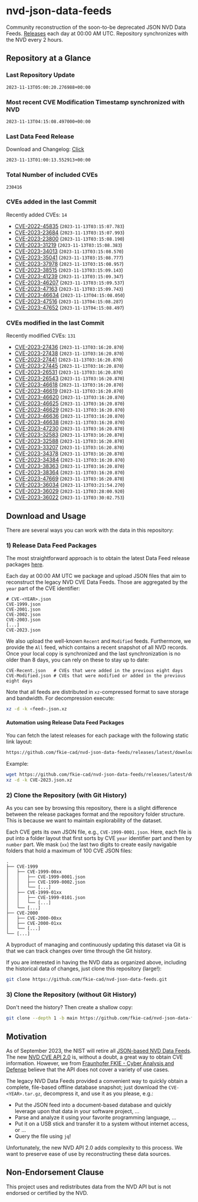 # nvd-json-data-feeds

Community reconstruction of the soon-to-be deprecated JSON NVD Data Feeds. 
[Releases](https://github.com/fkie-cad/nvd-json-data-feeds/releases/latest) each day at 00:00 AM UTC.
Repository synchronizes with the NVD every 2 hours.

## Repository at a Glance

### Last Repository Update

```plain
2023-11-13T05:00:20.276988+00:00
```

### Most recent CVE Modification Timestamp synchronized with NVD

```plain
2023-11-13T04:15:08.497000+00:00
```

### Last Data Feed Release

Download and Changelog: [Click](https://github.com/fkie-cad/nvd-json-data-feeds/releases/latest)

```plain
2023-11-13T01:00:13.552913+00:00
```

### Total Number of included CVEs

```plain
230416
```

### CVEs added in the last Commit

Recently added CVEs: `14`

* [CVE-2022-45835](CVE-2022/CVE-2022-458xx/CVE-2022-45835.json) (`2023-11-13T03:15:07.783`)
* [CVE-2023-23684](CVE-2023/CVE-2023-236xx/CVE-2023-23684.json) (`2023-11-13T03:15:07.993`)
* [CVE-2023-23800](CVE-2023/CVE-2023-238xx/CVE-2023-23800.json) (`2023-11-13T03:15:08.190`)
* [CVE-2023-31219](CVE-2023/CVE-2023-312xx/CVE-2023-31219.json) (`2023-11-13T03:15:08.383`)
* [CVE-2023-34013](CVE-2023/CVE-2023-340xx/CVE-2023-34013.json) (`2023-11-13T03:15:08.570`)
* [CVE-2023-35041](CVE-2023/CVE-2023-350xx/CVE-2023-35041.json) (`2023-11-13T03:15:08.777`)
* [CVE-2023-37978](CVE-2023/CVE-2023-379xx/CVE-2023-37978.json) (`2023-11-13T03:15:08.957`)
* [CVE-2023-38515](CVE-2023/CVE-2023-385xx/CVE-2023-38515.json) (`2023-11-13T03:15:09.143`)
* [CVE-2023-41239](CVE-2023/CVE-2023-412xx/CVE-2023-41239.json) (`2023-11-13T03:15:09.347`)
* [CVE-2023-46207](CVE-2023/CVE-2023-462xx/CVE-2023-46207.json) (`2023-11-13T03:15:09.537`)
* [CVE-2023-47163](CVE-2023/CVE-2023-471xx/CVE-2023-47163.json) (`2023-11-13T03:15:09.743`)
* [CVE-2023-46634](CVE-2023/CVE-2023-466xx/CVE-2023-46634.json) (`2023-11-13T04:15:08.050`)
* [CVE-2023-47516](CVE-2023/CVE-2023-475xx/CVE-2023-47516.json) (`2023-11-13T04:15:08.287`)
* [CVE-2023-47652](CVE-2023/CVE-2023-476xx/CVE-2023-47652.json) (`2023-11-13T04:15:08.497`)


### CVEs modified in the last Commit

Recently modified CVEs: `131`

* [CVE-2023-27436](CVE-2023/CVE-2023-274xx/CVE-2023-27436.json) (`2023-11-13T03:16:20.870`)
* [CVE-2023-27438](CVE-2023/CVE-2023-274xx/CVE-2023-27438.json) (`2023-11-13T03:16:20.870`)
* [CVE-2023-27441](CVE-2023/CVE-2023-274xx/CVE-2023-27441.json) (`2023-11-13T03:16:20.870`)
* [CVE-2023-27445](CVE-2023/CVE-2023-274xx/CVE-2023-27445.json) (`2023-11-13T03:16:20.870`)
* [CVE-2023-26531](CVE-2023/CVE-2023-265xx/CVE-2023-26531.json) (`2023-11-13T03:16:20.870`)
* [CVE-2023-26543](CVE-2023/CVE-2023-265xx/CVE-2023-26543.json) (`2023-11-13T03:16:20.870`)
* [CVE-2023-46618](CVE-2023/CVE-2023-466xx/CVE-2023-46618.json) (`2023-11-13T03:16:20.870`)
* [CVE-2023-46619](CVE-2023/CVE-2023-466xx/CVE-2023-46619.json) (`2023-11-13T03:16:20.870`)
* [CVE-2023-46620](CVE-2023/CVE-2023-466xx/CVE-2023-46620.json) (`2023-11-13T03:16:20.870`)
* [CVE-2023-46625](CVE-2023/CVE-2023-466xx/CVE-2023-46625.json) (`2023-11-13T03:16:20.870`)
* [CVE-2023-46629](CVE-2023/CVE-2023-466xx/CVE-2023-46629.json) (`2023-11-13T03:16:20.870`)
* [CVE-2023-46636](CVE-2023/CVE-2023-466xx/CVE-2023-46636.json) (`2023-11-13T03:16:20.870`)
* [CVE-2023-46638](CVE-2023/CVE-2023-466xx/CVE-2023-46638.json) (`2023-11-13T03:16:20.870`)
* [CVE-2023-47230](CVE-2023/CVE-2023-472xx/CVE-2023-47230.json) (`2023-11-13T03:16:20.870`)
* [CVE-2023-32583](CVE-2023/CVE-2023-325xx/CVE-2023-32583.json) (`2023-11-13T03:16:20.870`)
* [CVE-2023-32588](CVE-2023/CVE-2023-325xx/CVE-2023-32588.json) (`2023-11-13T03:16:20.870`)
* [CVE-2023-33207](CVE-2023/CVE-2023-332xx/CVE-2023-33207.json) (`2023-11-13T03:16:20.870`)
* [CVE-2023-34378](CVE-2023/CVE-2023-343xx/CVE-2023-34378.json) (`2023-11-13T03:16:20.870`)
* [CVE-2023-34384](CVE-2023/CVE-2023-343xx/CVE-2023-34384.json) (`2023-11-13T03:16:20.870`)
* [CVE-2023-38363](CVE-2023/CVE-2023-383xx/CVE-2023-38363.json) (`2023-11-13T03:16:20.870`)
* [CVE-2023-38364](CVE-2023/CVE-2023-383xx/CVE-2023-38364.json) (`2023-11-13T03:16:20.870`)
* [CVE-2023-47669](CVE-2023/CVE-2023-476xx/CVE-2023-47669.json) (`2023-11-13T03:16:20.870`)
* [CVE-2023-36034](CVE-2023/CVE-2023-360xx/CVE-2023-36034.json) (`2023-11-13T03:21:54.270`)
* [CVE-2023-36029](CVE-2023/CVE-2023-360xx/CVE-2023-36029.json) (`2023-11-13T03:28:00.920`)
* [CVE-2023-36022](CVE-2023/CVE-2023-360xx/CVE-2023-36022.json) (`2023-11-13T03:30:02.753`)


## Download and Usage

There are several ways you can work with the data in this repository:

### 1) Release Data Feed Packages

The most straightforward approach is to obtain the latest Data Feed release packages [here](https://github.com/fkie-cad/nvd-json-data-feeds/releases/latest).

Each day at 00:00 AM UTC we package and upload JSON files that aim to reconstruct the legacy NVD CVE Data Feeds.
Those are aggregated by the `year` part of the CVE identifier:

```
# CVE-<YEAR>.json
CVE-1999.json
CVE-2001.json
CVE-2002.json
CVE-2003.json
[...]
CVE-2023.json
```

We also upload the well-known `Recent` and `Modified` feeds.
Furthermore, we provide the `All` feed, which contains a recent snapshot of all NVD records.
Once your local copy is synchronized and the last synchronization is no older than 8 days, you can rely on these to stay up to date:

```plain
CVE-Recent.json   # CVEs that were added in the previous eight days
CVE-Modified.json # CVEs that were modified or added in the previous eight days
```

Note that all feeds are distributed in `xz`-compressed format to save storage and bandwidth.
For decompression execute:

```sh
xz -d -k <feed>.json.xz
```


#### Automation using Release Data Feed Packages

You can fetch the latest releases for each package with the following static link layout:

```sh
https://github.com/fkie-cad/nvd-json-data-feeds/releases/latest/download/CVE-<YEAR>.json.xz
```

Example:

```sh
wget https://github.com/fkie-cad/nvd-json-data-feeds/releases/latest/download/CVE-2023.json.xz
xz -d -k CVE-2023.json.xz
```

### 2) Clone the Repository (with Git History)

As you can see by browsing this repository, there is a slight difference between the release packages format and the repository folder structure.
This is because we want to maintain explorability of the dataset.

Each CVE gets its own JSON file, e.g., `CVE-1999-0001.json`.
Here, each file is put into a folder layout that first sorts by CVE `year` identifier part and then by `number` part.
We mask (`xx`) the last two digits to create easily navigable folders that hold a maximum of 100 CVE JSON files:

```plain
.
├── CVE-1999
│   ├── CVE-1999-00xx
│   │   ├── CVE-1999-0001.json
│   │   ├── CVE-1999-0002.json
│   │   └── [...]
│   ├── CVE-1999-01xx
│   │   ├── CVE-1999-0101.json
│   │   └── [...]
│   └── [...]
├── CVE-2000
│   ├── CVE-2000-00xx
│   ├── CVE-2000-01xx
│   └── [...]
└── [...]
```

A byproduct of managing and continuously updating this dataset via Git is that we can track changes over time through the Git history.

If you are interested in having the NVD data as organized above, including the historical data of changes, just clone this repository (large!):

```sh
git clone https://github.com/fkie-cad/nvd-json-data-feeds.git
```

### 3) Clone the Repository (without Git History)

Don't need the history? Then create a shallow copy:

```sh
git clone --depth 1 -b main https://github.com/fkie-cad/nvd-json-data-feeds.git
```

## Motivation

As of September 2023, the NIST will retire all [JSON-based NVD Data Feeds](https://nvd.nist.gov/vuln/data-feeds#divRetirementBanner-1).
The new [NVD CVE API 2.0](https://nvd.nist.gov/developers/vulnerabilities) is, without a doubt, a great way to obtain CVE information.
However, we from [Fraunhofer FKIE - Cyber Analysis and Defense](https://www.fkie.fraunhofer.de/en/departments/cad.html) believe that the API does not cover a variety of use cases.

The legacy NVD Data Feeds provided a convenient way to quickly obtain a complete, file-based offline database snapshot; just download the `CVE-<YEAR>.tar.gz`, decompress it, and use it as you please, e.g.:

* Put the JSON feed into a document-based database and quickly leverage upon that data in your software project, ...
* Parse and analyze it using your favorite programming language, ...
* Put it on a USB stick and transfer it to a system without internet access, or ...
* Query the file using `jq`!

Unfortunately, the new NVD API 2.0 adds complexity to this process.
We want to preserve ease of use by reconstructing these data sources.

## Non-Endorsement Clause

This project uses and redistributes data from the NVD API but is not endorsed or certified by the NVD.